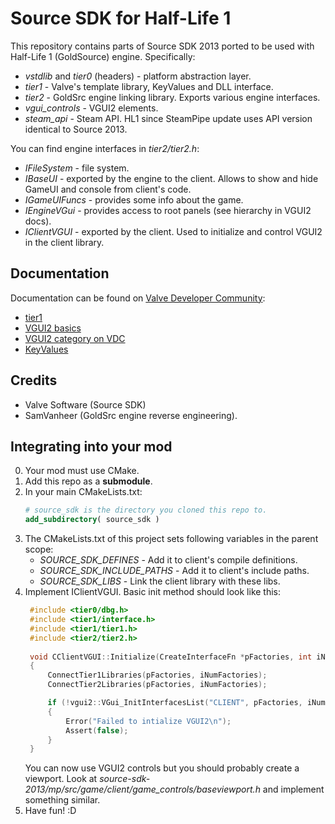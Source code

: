 Source SDK for Half-Life 1
==========================

This repository contains parts of Source SDK 2013 ported to be used with
Half-Life 1 (GoldSource) engine. Specifically:

- *vstdlib* and *tier0* (headers) - platform abstraction layer.
- *tier1* - Valve's template library, KeyValues and DLL interface.
- *tier2* - GoldSrc engine linking library. Exports various engine interfaces.
- *vgui_controls* - VGUI2 elements.
- *steam_api* - Steam API. HL1 since SteamPipe update uses API version identical to Source 2013.


You can find engine interfaces in *tier2/tier2.h*:

- *IFileSystem* - file system.
- *IBaseUI* - exported by the engine to the client. Allows to show and hide GameUI and console from client's code.
- *IGameUIFuncs* - provides some info about the game.
- *IEngineVGui* - provides access to root panels (see hierarchy in VGUI2 docs).
- *IClientVGUI* - exported by the client. Used to initialize and control VGUI2 in the client library.

Documentation
-------------

Documentation can be found on [Valve Developer Community](https://developer.valvesoftware.com/):

- [tier1](https://developer.valvesoftware.com/wiki/Tier1)
- [VGUI2 basics](https://developer.valvesoftware.com/wiki/VGUI_Documentation)
- [VGUI2 category on VDC](https://developer.valvesoftware.com/wiki/Category:VGUI)
- [KeyValues](https://developer.valvesoftware.com/wiki/KeyValues)


Credits
-------

- Valve Software (Source SDK)
- SamVanheer (GoldSrc engine reverse engineering).

Integrating into your mod
-------------------------
0. Your mod must use CMake.
1. Add this repo as a **submodule**.
2. In your main CMakeLists.txt:
   ```cmake
   # source_sdk is the directory you cloned this repo to.
   add_subdirectory( source_sdk )
   ```
3. The CMakeLists.txt of this project sets following variables in the parent scope:
   - *SOURCE_SDK_DEFINES* - Add it to client's compile definitions.
   - *SOURCE_SDK_INCLUDE_PATHS* - Add it to client's include paths.
   - *SOURCE_SDK_LIBS* - Link the client library with these libs.
4. Implement IClientVGUI. Basic init method should look like this:
   ```cpp
	#include <tier0/dbg.h>
	#include <tier1/interface.h>
    #include <tier1/tier1.h>
    #include <tier2/tier2.h>
	
	void CClientVGUI::Initialize(CreateInterfaceFn *pFactories, int iNumFactories)
	{
		ConnectTier1Libraries(pFactories, iNumFactories);
		ConnectTier2Libraries(pFactories, iNumFactories);

		if (!vgui2::VGui_InitInterfacesList("CLIENT", pFactories, iNumFactories))
		{
			Error("Failed to intialize VGUI2\n");
			Assert(false);
		}
	}
   ```
   You can now use VGUI2 controls but you should probably create a viewport.
   Look at *source-sdk-2013/mp/src/game/client/game_controls/baseviewport.h*
   and implement something similar.
5. Have fun! :D
